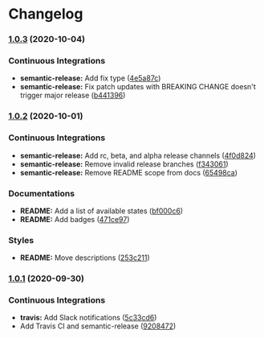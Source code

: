 # Changelog

### [1.0.3](https://github.com/extra2000/nodejs-formula/compare/v1.0.2...v1.0.3) (2020-10-04)


### Continuous Integrations

* **semantic-release:** Add fix type ([4e5a87c](https://github.com/extra2000/nodejs-formula/commit/4e5a87ce0300a253b73d0d373ba012c4714fde28))
* **semantic-release:** Fix patch updates with BREAKING CHANGE doesn't trigger major release ([b441396](https://github.com/extra2000/nodejs-formula/commit/b4413965b2e25caf2369c991aa2fa2f38e6157ca))

### [1.0.2](https://github.com/extra2000/nodejs-formula/compare/v1.0.1...v1.0.2) (2020-10-01)


### Continuous Integrations

* **semantic-release:** Add rc, beta, and alpha release channels ([4f0d824](https://github.com/extra2000/nodejs-formula/commit/4f0d824218ec9570b27408f296644a2b06556ee4))
* **semantic-release:** Remove invalid release branches ([f343061](https://github.com/extra2000/nodejs-formula/commit/f3430611df18c6369719dcad07c8342b0f1ef9d7))
* **semantic-release:** Remove README scope from docs ([65498ca](https://github.com/extra2000/nodejs-formula/commit/65498ca88fb2f61118e31995b1a279b1a948fabd))


### Documentations

* **README:** Add a list of available states ([bf000c6](https://github.com/extra2000/nodejs-formula/commit/bf000c6363c5f8e6bc4dbcf980f84493222499d5))
* **README:** Add badges ([471ce97](https://github.com/extra2000/nodejs-formula/commit/471ce970b630ea0c35cc584d72a2a995909eb1d2))


### Styles

* **README:** Move descriptions ([253c211](https://github.com/extra2000/nodejs-formula/commit/253c2115d243513e3897f67625380de439f88d3c))

### [1.0.1](https://github.com/extra2000/nodejs-formula/compare/v1.0.0...v1.0.1) (2020-09-30)


### Continuous Integrations

* **travis:** Add Slack notifications ([5c33cd6](https://github.com/extra2000/nodejs-formula/commit/5c33cd6fdc0ca7d2617ab868ca2e7817c37f2789))
* Add Travis CI and semantic-release ([9208472](https://github.com/extra2000/nodejs-formula/commit/9208472301f7a09f16d739ed2ba8489faff91c9e))
